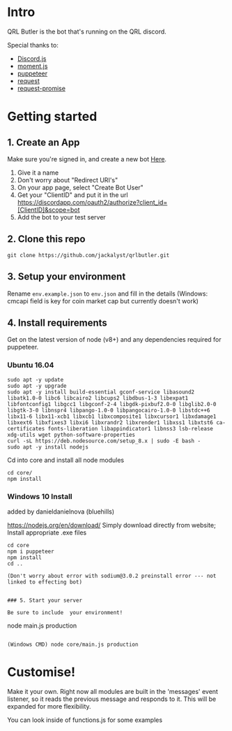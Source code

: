 # Intro

QRL Butler is the bot that's running on the QRL discord.

Special thanks to:

- [Discord.js](https://github.com/hydrabolt/discord.js/)
- [moment.js](https://momentjs.com/)
- [puppeteer](https://github.com/GoogleChrome/puppeteer)
- [request](https://github.com/request/request)
- [request-promise](https://github.com/request/request-promise)

# Getting started

## 1. Create an App

Make sure you're signed in, and create a new bot [Here](https://discordapp.com/developers/applications/me). 

1. Give it a name
2. Don't worry about "Redirect URI's"  
3. On your app page, select "Create Bot User"
4. Get your "ClientID" and put it in the url https://discordapp.com/oauth2/authorize?client_id=[ClientID]&scope=bot
5. Add the bot to your test server

## 2. Clone this repo

```
git clone https://github.com/jackalyst/qrlbutler.git
```

## 3. Setup your environment

Rename `env.example.json` to `env.json` and fill in the details 
(Windows: cmcapi field is key for coin market cap but currently doesn't work)

## 4. Install requirements

Get on the latest version of node (v8+) and any dependencies required for puppeteer.

### Ubuntu 16.04

```
sudo apt -y update
sudo apt -y upgrade
sudo apt -y install build-essential gconf-service libasound2 libatk1.0-0 libc6 libcairo2 libcups2 libdbus-1-3 libexpat1 libfontconfig1 libgcc1 libgconf-2-4 libgdk-pixbuf2.0-0 libglib2.0-0 libgtk-3-0 libnspr4 libpango-1.0-0 libpangocairo-1.0-0 libstdc++6 libx11-6 libx11-xcb1 libxcb1 libxcomposite1 libxcursor1 libxdamage1 libxext6 libxfixes3 libxi6 libxrandr2 libxrender1 libxss1 libxtst6 ca-certificates fonts-liberation libappindicator1 libnss3 lsb-release xdg-utils wget python-software-properties
curl -sL https://deb.nodesource.com/setup_8.x | sudo -E bash -
sudo apt -y install nodejs
```

Cd into core and install all node modules

```
cd core/
npm install
``` 
### Windows 10 Install 
added by danieldanielnova (bluehills)

https://nodejs.org/en/download/
Simply download directly from website; Install appropriate .exe files

 ```
 cd core
 npm i puppeteer
 npm install
 cd ..
 
 (Don't worry about error with sodium@3.0.2 preinstall error --- not linked to effecting bot)


### 5. Start your server

Be sure to include  your environment!

```
node main.js production

```

(Windows CMD) node core/main.js production
```


# Customise!

Make it your own. Right now all modules are built in the 'messages' event listener, so it reads the previous message and responds to it. This will be expanded for more flexibility.

You can look inside of functions.js for some examples